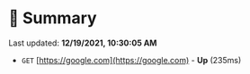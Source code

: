 # 📖 Summary
Last updated: **12/19/2021, 10:30:05 AM**

- `GET` [https://google.com](https://google.com) - **Up** (235ms)
